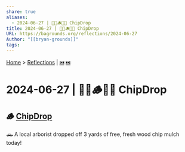 ```yaml
---
share: true
aliases:
  - 2024-06-27 | 🌳🪾🪵🚛🏡 ChipDrop
title: 2024-06-27 | 🌳🪾🪵🚛🏡 ChipDrop
URL: https://bagrounds.org/reflections/2024-06-27
Author: "[[bryan-grounds]]"
tags: 
---
```

[Home](../index.md) > [Reflections](./index.md) | [⏮️](./2024-06-26.md) [⏭️](./2024-06-28.md)  
# 2024-06-27 | 🌳🪾🪵🚛🏡 ChipDrop  
## 🪵 [ChipDrop](https://getchipdrop.com)  
🛻 A local arborist dropped off 3 yards of free, fresh wood chip mulch today!  
